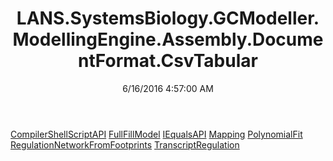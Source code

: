 ﻿---
title: LANS.SystemsBiology.GCModeller.ModellingEngine.Assembly.DocumentFormat.CsvTabular
date: 6/16/2016 4:57:00 AM
---

[CompilerShellScriptAPI](T-LANS.SystemsBiology.GCModeller.ModellingEngine.Assembly.DocumentFormat.CsvTabular.CompilerShellScriptAPI.html)
[FullFillModel](T-LANS.SystemsBiology.GCModeller.ModellingEngine.Assembly.DocumentFormat.CsvTabular.FullFillModel.html)
[IEqualsAPI](T-LANS.SystemsBiology.GCModeller.ModellingEngine.Assembly.DocumentFormat.CsvTabular.IEqualsAPI.html)
[Mapping](T-LANS.SystemsBiology.GCModeller.ModellingEngine.Assembly.DocumentFormat.CsvTabular.Mapping.html)
[PolynomialFit](T-LANS.SystemsBiology.GCModeller.ModellingEngine.Assembly.DocumentFormat.CsvTabular.PolynomialFit.html)
[RegulationNetworkFromFootprints](T-LANS.SystemsBiology.GCModeller.ModellingEngine.Assembly.DocumentFormat.CsvTabular.RegulationNetworkFromFootprints.html)
[TranscriptRegulation](T-LANS.SystemsBiology.GCModeller.ModellingEngine.Assembly.DocumentFormat.CsvTabular.TranscriptRegulation.html)
